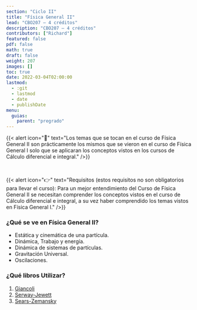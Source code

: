 ```yaml
---
section: "Ciclo II"
title: "Física General II"
lead: "CBO207 — 4 créditos"
description: "CBO207 — 4 créditos"
contributors: ["Richard"]
featured: false
pdf: false
math: true
draft: false
weight: 207
images: []
toc: true
date: 2022-03-04T02:00:00
lastmod:
  - :git
  - lastmod
  - date
  - publishDate
menu:
  guias:
    parent: "pregrado"
---
```


{{< alert icon="📌" text="Los temas que se tocan en el curso de Física General II son prácticamente los mismos que se vieron en el curso de Física General I solo que se aplicaran los conceptos vistos en los cursos de Cálculo diferencial e integral." />}}

<br>

{{< alert icon="👉" text="Requisitos (estos requisitos no son obligatorios para llevar el curso): Para un mejor entendimiento del Curso de Física General II se necesitan comprender los conceptos vistos en el curso de Cálculo diferencial e integral, a su vez haber comprendido los temas vistos en Física General I." />}}

### ¿Qué se ve en Física General II?

- Estática y cinemática de una partícula.
- Dinámica, Trabajo y energía.
- Dinámica de sistemas de partículas.
- Gravitación Universal.
- Oscilaciones.

### ¿Qué libros Utilizar?

1. [Giancoli](https://drive.google.com/file/d/1xYt66a40fK_XTcrXUYMra1t6pa6xHv3t/view?usp=sharing)
2. [Serway-Jewett](https://drive.google.com/file/d/1iZbB5rq8CHyTgFyc9Wl0e5sk4OR2TAQt/view?usp=sharing)
3. [Sears-Zemansky](https://drive.google.com/file/d/1wlr58KYJJmywtvoaWgdPEkSUR4KbYOFv/view?usp=sharing)
